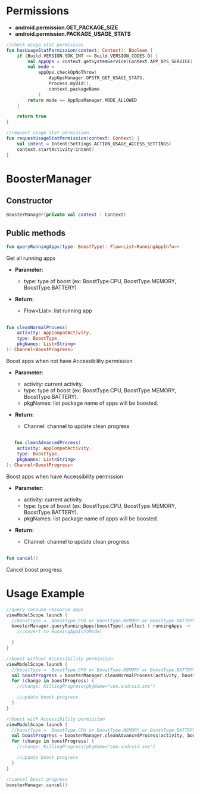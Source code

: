 # Permissions

- **android.permission.GET_PACKAGE_SIZE**
- **android.permission.PACKAGE_USAGE_STATS**

```kotlin
//check usage stat permission
fun hasUsageStatPermission(context: Context): Boolean {
    if (Build.VERSION.SDK_INT >= Build.VERSION_CODES.O) {
        val appOps = context.getSystemService(Context.APP_OPS_SERVICE) as AppOpsManager
        val mode =
            appOps.checkOpNoThrow(
                AppOpsManager.OPSTR_GET_USAGE_STATS,
                Process.myUid(),
                context.packageName
            )
        return mode == AppOpsManager.MODE_ALLOWED
    }

    return true
}

//request usage stat permission
fun requestUsageStatPermission(context: Context) {
    val intent = Intent(Settings.ACTION_USAGE_ACCESS_SETTINGS)
    context.startActivity(intent)
}
```

# BoosterManager

## Constructor

```kotlin
BoosterManager(private val context : Context)
```

## Public methods

```kotlin
fun queryRunningApps(type: BoostType): Flow<List<RunningAppInfo>>
```

Get all running apps

- **Parameter:**
  - type: type of boost (ex: BoostType.CPU, BoostType.MEMORY, BoostType.BATTERY)

- **Return:**
  - Flow<List<RunningAppInfo>>:  list running app

##

```kotlin
fun cleanNormalProcess(
    activity: AppCompatActivity,
    type: BoostType,
    pkgNames: List<String>
): Channel<BoostProgress>
```

Boost apps when not have Accessibility permission

- **Parameter:**
  - activity: current activity.
  - type: type of boost (ex: BoostType.CPU, BoostType.MEMORY, BoostType.BATTERY).
  - pkgNames: list package name of apps will be boosted.

- **Return:**
  - Channel<BoostProgress>: channel to update clean progress

##

```kotlin
   fun cleanAdvancedProcess(
    activity: AppCompatActivity,
    type: BoostType,
    pkgNames: List<String>
): Channel<BoostProgress>
```

Boost apps when have Accessibility permission

- **Parameter:**
  - activity: current activity.
  - type: type of boost (ex: BoostType.CPU, BoostType.MEMORY, BoostType.BATTERY).
  - pkgNames: list package name of apps will be boosted.

- **Return:**
  - Channel<BoostProgress>: channel to update clean progress

##

```kotlin
fun cancel()
```

Cancel boost progress

# Usage Example

```kotlin
//query consume resource apps
viewModelScope.launch {
  //boostType =  BoostType.CPU or BoostType.MEMORY or BoostType.BATTERY
  boosterManager.queryRunningApps(boostType).collect { runningApps ->
    //convert to RunningAppInfoModel

  }
}

//boost without Accessibility permission
viewModelScope.launch {
  //boostType =  BoostType.CPU or BoostType.MEMORY or BoostType.BATTERY
  val boostProgress = boosterManager.cleanNormalProcess(activity, boostType, pkgNames)
  for (change in boostProgress) {
    //change: KillingProgress(pkgName="com.android.sms")

    //update boost progress
  }
}

//boost with Accessibility permission
viewModelScope.launch {
  //boostType =  BoostType.CPU or BoostType.MEMORY or BoostType.BATTERY
  val boostProgress = boosterManager.cleanAdvancedProcess(activity, boostType, pkgNames)
  for (change in boostProgress) {
    //change: KillingProgress(pkgName="com.android.sms")

    //update boost progress
  }
}

//cancel boost progress
boosterManager.cancel()

```